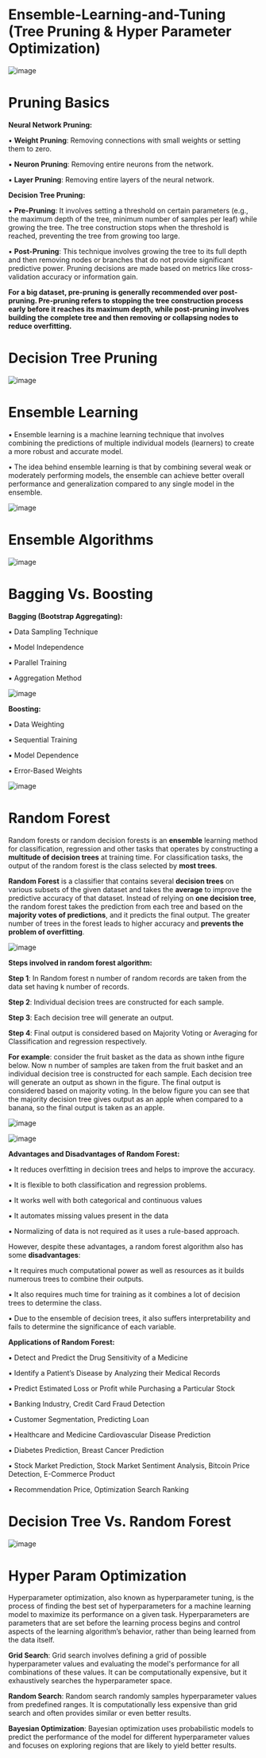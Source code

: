 # Ensemble-Learning-and-Tuning (Tree Pruning & Hyper Parameter Optimization)

![image](https://github.com/TITHI-KHAN/Ensemble-Learning-and-Tuning/assets/65033964/047a42b3-bac9-4d34-88a2-de23371d6bab)

# Pruning Basics

**Neural Network Pruning:**

▪ **Weight Pruning**: Removing connections with small weights or setting them to zero.

▪ **Neuron Pruning**: Removing entire neurons from the network.

▪ **Layer Pruning**: Removing entire layers of the neural network.

**Decision Tree Pruning:**

▪ **Pre-Pruning**: It involves setting a threshold on certain parameters (e.g., the maximum depth of the tree, minimum number of samples per leaf) while growing the tree. The tree construction stops when the threshold is reached, preventing the tree from growing too large.

▪ **Post-Pruning**: This technique involves growing the tree to its full depth and then removing nodes or branches that do not provide significant predictive power. Pruning decisions are made based on metrics like cross- validation accuracy or information gain.

**For a big dataset, pre-pruning is generally recommended over post-pruning. Pre-pruning refers to stopping the tree construction
process early before it reaches its maximum depth, while post-pruning involves building the complete tree and then removing or
collapsing nodes to reduce overfitting.**

# Decision Tree Pruning

![image](https://github.com/TITHI-KHAN/Ensemble-Learning-and-Tuning/assets/65033964/ba45419d-10ab-480f-9eb5-b52ccfa708fb)

# Ensemble Learning

▪ Ensemble learning is a machine learning technique that involves combining the predictions of multiple individual models (learners) to create a more robust and accurate model.

▪ The idea behind ensemble learning is that by combining several weak or moderately performing models, the ensemble can achieve better overall performance and generalization compared to any single model in the ensemble.

![image](https://github.com/TITHI-KHAN/Ensemble-Learning-and-Tuning/assets/65033964/7e633396-e4a1-4aa9-aeef-18152c8bdcee)

# Ensemble Algorithms

![image](https://github.com/TITHI-KHAN/Ensemble-Learning-and-Tuning/assets/65033964/0f8ae14f-cacd-4f10-8b26-61dae8a1c761)

# Bagging Vs. Boosting

**Bagging (Bootstrap Aggregating):**

▪ Data Sampling Technique

▪ Model Independence 

▪ Parallel Training

▪ Aggregation Method

![image](https://github.com/TITHI-KHAN/Ensemble-Learning-and-Tuning/assets/65033964/5002f894-0260-4483-867d-6ec916ae5efd)

**Boosting:** 

▪ Data Weighting 

▪ Sequential Training 

▪ Model Dependence 

▪ Error-Based Weights

![image](https://github.com/TITHI-KHAN/Ensemble-Learning-and-Tuning/assets/65033964/53029bc1-8a80-4f11-bc59-f42bbd41cbd5)

# Random Forest

Random forests or random decision forests is an **ensemble** learning method for classification, regression and other tasks that operates by constructing a **multitude of decision trees** at training time. For classification tasks, the output of the random forest is the class selected by **most trees**.

**Random Forest** is a classifier that contains several **decision trees** on various subsets of the given dataset and takes the **average** to improve the predictive accuracy of that dataset. Instead of relying on **one decision tree**, the random forest takes the prediction from each tree and based on the **majority votes of predictions**, and it predicts the final output. The greater number of trees in the forest leads to higher accuracy and **prevents the problem of overfitting**.

![image](https://github.com/TITHI-KHAN/Ensemble-Learning-and-Tuning/assets/65033964/45ddc77a-62a1-4188-926f-ba9f96475a0f)

**Steps involved in random forest algorithm:**

**Step 1**: In Random forest n number of random records are taken from the data set having k number of records.

**Step 2**: Individual decision trees are constructed for each sample.

**Step 3**: Each decision tree will generate an output.

**Step 4**: Final output is considered based on Majority Voting or Averaging for Classification and regression respectively.

**For example**: consider the fruit basket as the data as shown inthe figure below. Now n number of samples are taken from the fruit basket and an individual decision tree is constructed for each sample. Each decision tree will generate an output as shown in the figure. The final output is considered based on majority voting. In the below figure you can see that the majority decision tree gives output as an apple when compared to a banana, so the final output is taken as an apple.

![image](https://github.com/TITHI-KHAN/Ensemble-Learning-and-Tuning/assets/65033964/f8f62516-e2da-44a2-80ae-49b22943bc78)

![image](https://github.com/TITHI-KHAN/Ensemble-Learning-and-Tuning/assets/65033964/e8cc2672-18d9-44bf-b65f-4d53d8111704)

**Advantages and Disadvantages of Random Forest:**

▪ It reduces overfitting in decision trees and helps to improve the accuracy.

▪ It is flexible to both classification and regression problems.

▪ It works well with both categorical and continuous values

▪ It automates missing values present in the data

▪ Normalizing of data is not required as it uses a rule-based approach.

However, despite these advantages, a random forest algorithm also has some **disadvantages**:

▪ It requires much computational power as well as resources as it builds numerous trees to combine their outputs.

▪ It also requires much time for training as it combines a lot of decision trees to determine the class.

▪ Due to the ensemble of decision trees, it also suffers interpretability and fails to determine the significance of each variable.

**Applications of Random Forest:**

▪ Detect and Predict the Drug Sensitivity of a Medicine

▪ Identify a Patient’s Disease by Analyzing their Medical Records

▪ Predict Estimated Loss or Profit while Purchasing a Particular Stock

▪ Banking Industry, Credit Card Fraud Detection

▪ Customer Segmentation, Predicting Loan

▪ Healthcare and Medicine Cardiovascular Disease Prediction

▪ Diabetes Prediction, Breast Cancer Prediction

▪ Stock Market Prediction, Stock Market Sentiment Analysis, Bitcoin Price Detection, E-Commerce Product

▪ Recommendation Price, Optimization Search Ranking

# Decision Tree Vs. Random Forest

![image](https://github.com/TITHI-KHAN/Ensemble-Learning-and-Tuning/assets/65033964/79a1e12f-d1a4-4ba3-a09b-65564f408a8f)

# Hyper Param Optimization

Hyperparameter optimization, also known as hyperparameter tuning, is the process of finding the best set of hyperparameters for a machine learning model to maximize its performance on a given task. Hyperparameters are parameters that are set before the learning process begins and control aspects of the learning algorithm’s behavior, rather than being learned from the data itself.

**Grid Search**: Grid search involves defining a grid of possible hyperparameter values and evaluating the model's performance for all combinations of these values. It can be computationally expensive, but it exhaustively searches the hyperparameter space.

**Random Search**: Random search randomly samples hyperparameter values from predefined ranges. It is computationally less expensive than grid search and often provides similar or even better results.

**Bayesian Optimization**: Bayesian optimization uses probabilistic models to predict the performance of the model for different hyperparameter values and focuses on exploring regions that are likely to yield better results.

